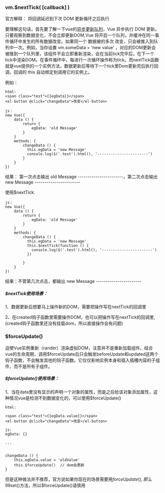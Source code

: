 ### vm.$nextTick( [callback] )

官方解释： 将回调延迟到下次 DOM 更新循环之后执行

要理解这句话，首先要了解一下vue的[异步更新队列](https://cn.vuejs.org/v2/guide/reactivity.html#%E5%BC%82%E6%AD%A5%E6%9B%B4%E6%96%B0%E9%98%9F%E5%88%97)，Vue 异步执行 DOM 更新。只要观察到数据变化，不会立即更新DOM,Vue 将开启一个队列，并缓冲在同一事件循环中发生的所有数据改变。如果同一个 数据被的多次 改变，只会被推入到队列中一次。例如，当你设置 vm.someData = 'new value' ，对应的DOM更新会被推到一个队列里，该组件不会立即重新渲染，会在当前tick完毕后，在下一个tick中渲染DOM。在事件循环中，每进行一次循环操作称为tick。而nextTick函数就是vue提供的一个实例方法，数据更新后等待下一个tick里Dom更新完后执行回调，回调的 this 自动绑定到调用它的实例上。

例如：
```
html: 
<span class="test">{{egData}}</span>
<el-button @click="changeData">改变</el-button>

js：
new Vue({
	data () {
		return {
			egData: 'old Message'
		}
	}
    methods: {
        changeData () {
          this.egData = 'new Message'
          console.log($('.test').html(), '-----------------------')
        }
  	}
})
```
结果： 第一次点击输出  old Message -----------------------，第二次点击输出  new Message -----------------------

使用$nextTick:

```
js：
new Vue({
	data () {
		return {
			egData: 'old Message'
		}
	}
    methods: {
        changeData () {
          this.egData = 'new Message'
          this.$nextTick(function () {
          	console.log($('.test').html(), '-----------------------')
          })
          
        }
  	}
})
```
结果：不管第几次点击，都输出 new Message -----------------------

##### $nextTick使用场景：
1、数据更新后想要马上操作新的DOM，需要把操作写在nextTick的回调里

2、在created钩子函数里需要操作DOM，也可以把操作写在nextTick的回调里,(created钩子函数里还没有挂载dom，所以直接操作会有问题)




### $forceUpdate()
迫使Vue实例重新（rander）渲染虚拟DOM，注意并不是重新加载组件。结合vue的生命周期，调用$forceUpdate后只会触发beforeUpdate和updated这两个钩子函数，不会触发其他的钩子函数。它仅仅影响实例本身和插入插槽内容的子组件，而不是所有子组件。

##### $forceUpdate()使用场景：
1、当在data里没有显示的声明一个对象的属性，而是之后给该对象添加属性，这种情况vue是检测不到数据变化的，可以使用$forceUpdate()

```
html:

<span class="test">{{egData.value}}</span>
<el-button @click="changeData">改变</el-button>

js:
egData: {}

...


changeData () {
    this.egData.value = 'oldValue'
    this.$forceUpdate()  // dom会更新
}

```

但是这种做法并不推荐，官方说如果你现在的场景需要用$forceUpdate(),那么99%是你的操作有问题，如上data里不显示声明对象的属性，之后添加属性时正确的做法时用$set()方法，所以$forceUpdate()请慎用